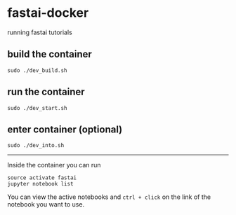 # fastai-docker
running fastai tutorials
## build the container
`sudo ./dev_build.sh`
## run the container
`sudo ./dev_start.sh`
## enter container (optional)
`sudo ./dev_into.sh`

---
Inside the container you can run 
```
source activate fastai
jupyter notebook list
``` 
You can view the active notebooks and `ctrl + click` on the link of the notebook you want to use.
